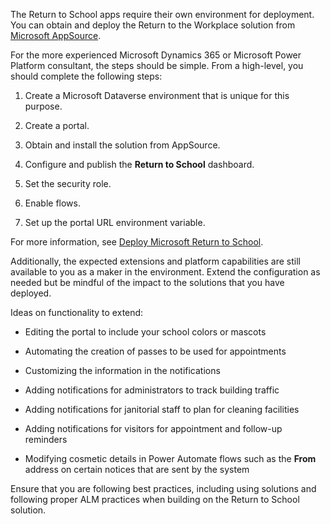 The Return to School apps require their own environment for deployment. You can obtain and deploy the Return to the Workplace solution from [Microsoft AppSource](https://appsource.microsoft.com/product/dynamics-365/msemr.pprtwsoln/?azure-portal=true).

For the more experienced Microsoft Dynamics 365 or Microsoft Power Platform consultant, the steps should be simple. From a high-level, you should complete the following steps:

1.  Create a Microsoft Dataverse environment that is unique for this purpose.

1.  Create a portal.

1.  Obtain and install the solution from AppSource.

1.  Configure and publish the **Return to School** dashboard.

1.  Set the security role.

1.  Enable flows.

1.  Set up the portal URL environment variable.

For more information, see [Deploy Microsoft Return to School](https://docs.microsoft.com/dynamics365/industry/return-to-school/deploy/?azure-portal=true).

Additionally, the expected extensions and platform capabilities are still available to you as a maker in the environment. Extend the configuration as needed but be mindful of the impact to the solutions that you have deployed.

Ideas on functionality to extend:

-   Editing the portal to include your school colors or mascots

-   Automating the creation of passes to be used for appointments

-   Customizing the information in the notifications

-   Adding notifications for administrators to track building traffic

-   Adding notifications for janitorial staff to plan for cleaning facilities

-   Adding notifications for visitors for appointment and follow-up reminders

-   Modifying cosmetic details in Power Automate flows such as the **From** address on certain notices that are sent by the system

Ensure that you are following best practices, including using solutions and following proper ALM practices when building on the Return to School solution.

